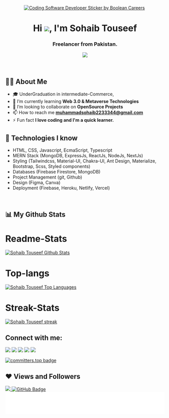 
<p align="center">
<a href ="https://github.com/SohaibTouseef125"><img src="https://media2.giphy.com/media/cUAGuLiEcTBwRfkAQq/giphy.gif?cid=ecf05e474bjrlcjt6yc7w0t20djokbtl9i4e9iqkie9anv8i&amp;rid=giphy.gif&amp;ct=s" alt="Coding Software Developer Sticker by Boolean Careers" style="width: 350px; height: 250px; left: 0px; top: 0px;"></a>&nbsp
</p>


 <h1 align="center">Hi <img src="https://raw.githubusercontent.com/MartinHeinz/MartinHeinz/master/wave.gif" height="30px">, I'm Sohaib Touseef</h1>
 <h3 align="center">Freelancer from Pakistan.</h3>
 <p align="center">
<a href="https://github.com/SohaibTouseef125"><img src="https://readme-typing-svg.herokuapp.com/?lines=MERN%20Stack%20Developer;Web-Developer%20;and;%20Mobile%20App%20developer;Self-taught-Programmer;Node%20Js%20Developer;2%20years%20of%20coding%20experience;Always%20learning%20new%20things&font=Fira%20Code&center=true&width=440&height=45&color=0844a3&vCenter=true&size=22"></a>
</p>
 


<br/>

 ## 🙋‍♂️ About Me

- 🎓 UnderGraduation in intermediate-Commerce,
- 🌱 I’m currently learning **Web 3.0 & Metaverse Technologies**
- 👯 I’m looking to collaborate on **OpenSource Projects**
- 📫 How to reach me **muhammadsohaib2233344@gmail.com**
- ⚡ Fun fact **I love coding and I'm a quick learner.**
 
 
 
 ## 🚀 Technologies I know

- HTML, CSS, Javascript, EcmaScript, Typescript
- MERN Stack (MongoDB, ExpressJs, ReactJs, NodeJs, NextJs)
- Styling (Tailwindcss, Material-UI, Chakra-UI, Ant Design, Materialize, Bootstrap, Scss, Styled components)
- Databases (Firebase Firestore, MongoDB)
- Project Management (git, Github)
- Design (Figma, Canva)
- Deployment (Firebase, Heroku, Netlify, Vercel)
<br/>
 

 
 ## 📊 My Github Stats
 

  <h1>Readme-Stats</h1>
  <a href="https://github.com/SohaibTouseef125"><img  alt="Sohaib Touseef Github Stats" src="https://github-readme-stats.vercel.app/api?username=SohaibTouseef125&show_icons=true&theme=radical" /></a>
 
  <h1>Top-langs</h1>
  <a href="https://github.com/SohaibTouseef125"><img alt="Sohaib Touseef Top Languages" src="https://github-readme-stats.vercel.app/api/top-langs?username=SohaibTouseef125&show_icons=true&locale=en&layout=compact&theme=radical"  /></a>
  
  <h1>Streak-Stats</h1>
    <a href="https://github.com/SohaibTouseef125">
        <img title="🔥 Get streak stats for your profile at git.io/streak-stats"  alt="Sohaib Touseef streak" src="https://github-readme-streak-stats.herokuapp.com/?user=SohaibTouseef125&theme=radical"/>
    </a>
     <br/>
  
  

## Connect with me:
<p align="left">

<a href = "https://www.linkedin.com/in/sohaib-touseef-12a7b628a/" target="_blank" ><img src="https://img.icons8.com/fluent/48/000000/linkedin.png" /></a>
<a href = "https://www.facebook.com/SohaibTouseef" target="_blank"><img src="https://img.icons8.com/color/48/000000/facebook.png"/></a>
<a href = "https://www.instagram.com/sohaibatouseef/" target="_blank"><img src="https://img.icons8.com/?&id=32323&format=png&color=000000"/></a>
<a href = "https://www.npmjs.com/settings/m6sohaib/packages" target="_blank"><img src="https://img.icons8.com/?&id=24895&format=png&color=000000"/></a>
<a href = "https://linktr.ee/sohaibtouseef#371721449" target="_blank"><img src="https://img.icons8.com/?&id=GfTOMrwiax2M&format=png&color=000000"/></a>

</p>

[![committers.top badge](https://user-badge.committers.top/pakistan/SohaibTouseef125.svg)](https://user-badge.committers.top/pakistan/SohaibTouseef125)


## ❤ Views and Followers
<a href="https://github.com/SohaibTouseef125">
    <img src="https://komarev.com/ghpvc/?username=SohaibTouseef125">
</a>
<a href="https://github.com/SohaibTouseef125?tab=following"><img src="https://img.shields.io/github/followers/SohaibTouseef125?label=Followers&style=social" alt="GitHub Badge"></a>


 <br/>

 <img align='center'  height="70" alt="Thanks" width="100%" src="./Thanks (1).svg"/>  
